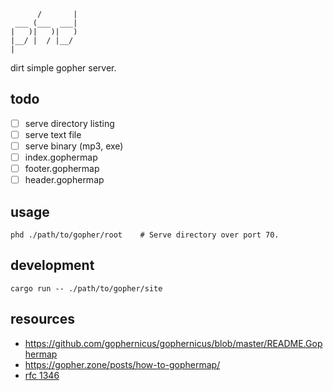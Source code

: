 ```
      /       |
 ___ (___  ___|
|   )|   )|   )
|__/ |  / |__/ 
|   
```

dirt simple gopher server.

## todo

- [ ] serve directory listing
- [ ] serve text file
- [ ] serve binary (mp3, exe)
- [ ] index.gophermap
- [ ] footer.gophermap
- [ ] header.gophermap

## usage

    phd ./path/to/gopher/root    # Serve directory over port 70.

## development

    cargo run -- ./path/to/gopher/site

## resources

- https://github.com/gophernicus/gophernicus/blob/master/README.Gophermap
- https://gopher.zone/posts/how-to-gophermap/
- [rfc 1346](https://tools.ietf.org/html/rfc1436)

